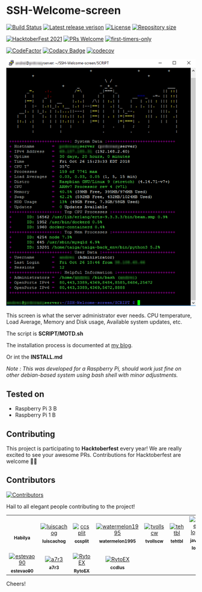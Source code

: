# SSH-Welcome-screen

[![Build Status](https://travis-ci.org/Habilya/SSH-Welcome-screen.svg?branch=master)](https://travis-ci.org/Habilya/SSH-Welcome-screen)
[![Latest release verison](https://img.shields.io/github/v/release/Habilya/SSH-Welcome-screen)](https://github.com/Habilya/SSH-Welcome-screen/releases)
[![License](https://img.shields.io/github/license/Habilya/SSH-Welcome-screen)](https://github.com/Habilya/SSH-Welcome-screen/blob/master/LICENSE)
[![Repository size](https://img.shields.io/github/repo-size/Habilya/SSH-Welcome-screen)](https://github.com/Habilya/SSH-Welcome-screen/releases)

[![HacktoberFest 2021](https://img.shields.io/github/hacktoberfest/2021/Habilya/SSH-Welcome-screen?color=d)](https://github.com/Habilya/SSH-Welcome-screen/labels/hacktoberfest)
[![PRs Welcome](https://img.shields.io/badge/PRs-welcome-brightgreen.svg?style=flat)](http://makeapullrequest.com)
[![first-timers-only](https://img.shields.io/badge/first--timers--only-friendly-blue.svg?style=flat)](https://www.firsttimersonly.com/)

[![CodeFactor](https://www.codefactor.io/repository/github/habilya/ssh-welcome-screen/badge)](https://www.codefactor.io/repository/github/habilya/ssh-welcome-screen)
[![Codacy Badge](https://api.codacy.com/project/badge/Grade/7860d5fada7e4f949d62554844ac5e41)](https://www.codacy.com/manual/Habilya/SSH-Welcome-screen?utm_source=github.com&amp;utm_medium=referral&amp;utm_content=Habilya/SSH-Welcome-screen&amp;utm_campaign=Badge_Grade)
[![codecov](https://codecov.io/gh/Habilya/SSH-Welcome-screen/branch/master/graph/badge.svg)](https://codecov.io/gh/Habilya/SSH-Welcome-screen)

![SSH-Welcome-screen](screenshot.png)

This screen is what the server administrator ever needs. CPU temperature, Load Average, Memory and Disk usage, Available system updates, etc.

The script is **SCRIPT/MOTD.sh**

The installation process is documented at [my blog](https://habilisbest.com/ssh-welcome-screen).

Or int the **INSTALL.md**

_Note : This was developed for a Raspberry Pi, should work just fine on other debian-based system using bash shell with minor adjustments._

## Tested on
* Raspberry Pi 3 B
* Raspberry Pi 1 B

## Contributing
This project is participating to **Hacktoberfest** every year!
We are really excited to see your awesome PRs.
Contributions for Hacktoberfest are welcome 🎉🎉

## Contributors
[![Contributors](https://img.shields.io/github/contributors/Habilya/SSH-Welcome-screen)](https://github.com/Habilya/SSH-Welcome-screen/graphs/contributors)

Hail to all elegant people contributing to the project!

|   |   |   |   |   |   |   |
|:---:|:---:|:---:|:---:|:---:|:---:|:---:|
|<a href="https://github.com/Habilya"><img src="https://avatars1.githubusercontent.com/u/26153731?v=3" width="100px;" alt=""/><br /><sub><b>Habilya</b></sub></a>|<a href="https://github.com/luiscachog"><img src="https://avatars1.githubusercontent.com/u/1848897?v=3" width="100px;" alt="luiscachog"/><br /><sub><b>luiscachog</b></sub></a>|<a href="https://github.com/ccsplit"><img src="https://avatars1.githubusercontent.com/u/2328721?v=3" width="100px;" alt="ccsplit"/><br /><sub><b>ccsplit</b></sub></a>|<a href="https://github.com/watermelon1995"><img src="https://avatars1.githubusercontent.com/u/12808978?v=3" width="100px;" alt="watermelon1995"/><br /><sub><b>watermelon1995</b></sub></a>|<a href="https://github.com/tvollscw"><img src="https://avatars1.githubusercontent.com/u/40273125?v=3" width="100px;" alt="tvollscw"/><br /><sub><b>tvollscw</b></sub></a>|<a href="https://github.com/tehtbl"><img src="https://avatars1.githubusercontent.com/u/3999809?v=3" width="100px;" alt="tehtbl"/><br /><sub><b>tehtbl</b></sub></a>|<a href="https://github.com/javier-lopez"><img src="https://avatars1.githubusercontent.com/u/75626?v=3" width="100px;" alt="javier-lopez"/><br /><sub><b>javier-lopez</b></sub></a>|
|<a href="https://github.com/estevao90"><img src="https://avatars1.githubusercontent.com/u/18039589?v=3" width="100px;" alt="estevao90"/><br /><sub><b>estevao90</b></sub></a>|<a href="https://github.com/a7r3"><img src="https://avatars1.githubusercontent.com/u/14874906?v=3" width="100px;" alt="a7r3"/><br /><sub><b>a7r3</b></sub></a>|<a href="https://github.com/RytoEX"><img src="https://avatars1.githubusercontent.com/u/624931?v=3" width="100px;" alt="RytoEX"/><br /><sub><b>RytoEX</b></sub></a>|<a href="https://github.com/ccdlus"><img src="https://avatars1.githubusercontent.com/u/25654877?v=3" width="100px;" alt="RytoEX"/><br /><sub><b>ccdlus</b></sub></a>|


Cheers!
